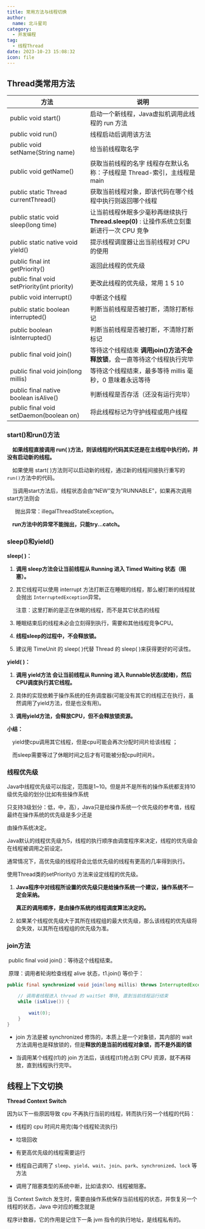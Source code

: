```yaml
---
title: 常用方法与线程切换
author: 
  name: 北斗星司
category: 
  - 并发编程
tag: 
  - 线程Thread
date: 2023-10-23 15:08:32
icon: file
---
```






##  Thread类常用方法

| 方法                                        | 说明                                                         |
| ------------------------------------------- | ------------------------------------------------------------ |
| public void start()                         | 启动一个新线程，Java虚拟机调用此线程的 run 方法              |
| public void run()                           | 线程启动后调用该方法                                         |
| public void setName(String name)            | 给当前线程取名字                                             |
| public void getName()                       | 获取当前线程的名字  线程存在默认名称：子线程是 Thread-索引，主线程是 main |
| public static Thread currentThread()        | 获取当前线程对象，即该代码在哪个线程中执行则返回哪个线程     |
| public static void sleep(long time)         | 让当前线程休眠多少毫秒再继续执行  **Thread.sleep(0)** : 让操作系统立刻重新进行一次 CPU 竞争 |
| public static native void yield()           | 提示线程调度器让出当前线程对 CPU 的使用                      |
| public final int getPriority()              | 返回此线程的优先级                                           |
| public final void setPriority(int priority) | 更改此线程的优先级，常用 1 5 10                              |
| public void interrupt()                     | 中断这个线程                                                 |
| public static boolean interrupted()         | 判断当前线程是否被打断，清除打断标记                         |
| public boolean isInterrupted()              | 判断当前线程是否被打断，不清除打断标记                       |
| public final void join()                    | 等待这个线程结束  **调用join()方法不会释放锁**，会⼀直等待这个线程执行完毕 |
| public final void join(long millis)         | 等待这个线程结束，最多等待 millis 毫秒，0 意味着永远等待     |
| public final native boolean isAlive()       | 判断线程是否存活（还没有运行完毕）                           |
| public final void setDaemon(boolean on)     | 将此线程标记为守护线程或用户线程                             |

### start()和run()方法

 &ensp;&ensp;**如果线程直接调用 run( )方法，则该线程的代码其实还是在主线程中执行的，并没有启动新的线程。** 

 &ensp;&ensp;如果使用 start( )方法则可以启动新的线程，通过新的线程间接执行重写的 `run()`方法中的代码。

 &ensp;&ensp;当调用start方法后，线程状态会由“NEW”变为"RUNNABLE"，如果再次调用start方法则会

&ensp;&ensp;&ensp;抛出异常：illegalThreadStateException。

&ensp;&ensp;**run方法中的异常不能抛出，只能try...catch。**

### sleep()和yield()

 **sleep( )：**

1. **调用 sleep方法会让当前线程从 Running 进入 Timed Waiting 状态（阻塞）。**

2. 其它线程可以使用 interrupt 方法打断正在睡眠的线程，那么被打断的线程就会抛出 `InterruptedException`异常。

   注意：这里打断的是正在休眠的线程，而不是其它状态的线程

3. 睡眠结束后的线程未必会立刻得到执行，需要和其他线程竞争CPU。

4. **线程sleep的过程中，不会释放锁。**

5. 建议用 TimeUnit 的 sleep( )代替 Thread 的 sleep( )来获得更好的可读性。

**yield( )：**

1. **调用 yield方法 会让当前线程从 Running 进入 Runnable状态(就绪)，然后CPU调度执行其它线程。**

2. 具体的实现依赖于操作系统的任务调度器(可能没有其它的线程正在执行，虽然调用了yield方法，但是也没有用)。

3. **调用yield方法，会释放CPU，但不会释放锁资源。**

**小结：**

   &ensp;&ensp;yield使cpu调用其它线程，但是cpu可能会再次分配时间片给该线程 ；

   &ensp;&ensp;而sleep需要等过了休眠时间之后才有可能被分配cpu时间片。

### 线程优先级

  Java中线程优先级可以指定，范围是1~10。但是并不是所有的操作系统都支持10级优先级的划分(比如有些操作系统

  只支持3级划分：低，中，高），Java只是给操作系统⼀个优先级的参考值，线程最终在操作系统的优先级是多少还是

  由操作系统决定。

  Java默认的线程优先级为5，线程的执行顺序由调度程序来决定，线程的优先级会在线程被调用之前设定。

  通常情况下，高优先级的线程将会比低优先级的线程有更高的几率得到执行。

  使用Thread类的setPriority() 方法来设定线程的优先级。

1. **Java程序中对线程所设置的优先级只是给操作系统⼀个建议，操作系统不⼀定会采纳。**

   **真正的调用顺序，是由操作系统的线程调度算法决定的。**

2. 如果某个线程优先级大于其所在线程组的最大优先级，那么该线程的优先级将会失效，以其所在线程组的优先级为准。

###  join方法

​    public final void join()：等待这个线程结束。

​    原理：调用者轮询检查线程 alive 状态，t1.join() 等价于：

```java
public final synchronized void join(long millis) throws InterruptedException {
    
    // 调用者线程进入 thread 的 waitSet 等待, 直到当前线程运行结束    
    while (isAlive()) {
        
        wait(0);    
    }
}
```

- join 方法是被 synchronized 修饰的，本质上是一个对象锁，其内部的 wait 方法调用也是释放锁的，但是**释放的是当前的线程对象锁，而不是外面的锁**

- 当调用某个线程(t1)的 join 方法后，该线程(t1)抢占到 CPU 资源，就不再释放，直到线程执行完毕。



## 线程上下文切换

**Thread Context Switch**

 因为以下一些原因导致 cpu 不再执行当前的线程，转而执行另一个线程的代码：

- 线程的 cpu 时间片用完(每个线程轮流执行)

- 垃圾回收
- 有更高优先级的线程需要运行
- 线程自己调用了 `sleep`、`yield`、`wait`、`join`、`park`、`synchronized`、`lock` 等方法
- 调用了阻塞类型的系统中断，比如请求IO、线程被阻塞。

 当 Context Switch 发生时，需要由操作系统保存当前线程的状态，并恢复另一个线程的状态，Java 中对应的概念就是

 程序计数器，它的作用是记住下一条 jvm 指令的执行地址，是线程私有的。













